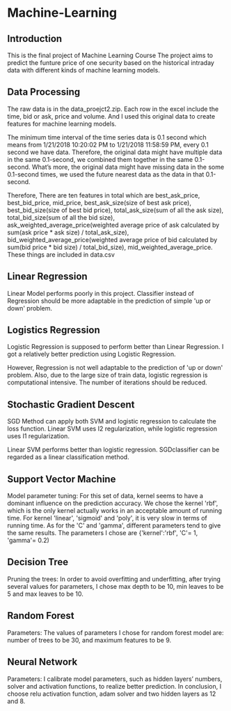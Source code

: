 # Machine-Learning
## Introduction
This is the final project of Machine Learning Course
The project aims to predict the funture price of one security based on the historical intraday data with different kinds of machine learning models.
## Data Processing
The raw data is in the data_proejct2.zip. Each row in the excel include the time, bid or ask, price and volume. And I used this original data to create features for machine learning models. 

The minimum time interval of the time series data is 0.1 second which means from 1/21/2018  10:20:02 PM to 1/21/2018  11:58:59 PM, every 0.1 second we have data. Therefore, the original data might have multiple data in the same 0.1-second, we combined them together in the same 0.1-second. What’s more, the original data might have missing data in the some 0.1-second times, we used the future nearest data as the data in that 0.1-second.

Therefore, There are ten features in total which are best_ask_price, best_bid_price, mid_price, best_ask_size(size of best ask price), best_bid_size(size of best bid price), total_ask_size(sum of all the ask size), total_bid_size(sum of all the bid size), ask_weighted_average_price(weighted average price of ask calculated by sum(ask price * ask size) / total_ask_size), bid_weighted_average_price(weighted average price of bid calculated by sum(bid price * bid size) / total_bid_size), mid_weighted_average_price. These things are included in data.csv
## Linear Regression
Linear Model performs poorly in this project. Classifier instead of Regression should be more adaptable in the prediction of simple 'up or down' problem.
## Logistics Regression
Logistic Regression is supposed to perform better than Linear Regression. I got a relatively better prediction using Logistic Regression.

However, Regression is not well adaptable to the prediction of 'up or down' problem. Also, due to the large size of train data, logistic regression is computational intensive. The number of iterations should be reduced.
## Stochastic Gradient Descent
SGD Method can apply both SVM and logistic regression to calculate the loss function. Linear SVM uses I2 regularization, while logistic regression uses I1 regularization.

Linear SVM performs better than logistic regression.
SGDclassifier can be regarded as a linear classification method.
## Support Vector Machine
Model parameter tuning: For this set of data, kernel seems to have a dominant influence on the prediction accuracy. We chose the kernel 'rbf', which is the only kernel actually works in an acceptable amount of running time. For kernel 'linear', 'sigmoid' and 'poly', it is very slow in terms of running time. As for the 'C' and 'gamma', different parameters tend to give the same results. The parameters I chose are {'kernel':'rbf', 'C'= 1, 'gamma'= 0.2) 
## Decision Tree
Pruning the trees: In order to avoid overfitting and underfitting, after trying several values for parameters, I chose max depth to be 10, min leaves to be 5 and max leaves to be 10.
## Random Forest
Parameters: The values of parameters I chose for random forest model are: number of trees to be 30, and maximum features to be 9.
## Neural Network
Parameters: I calibrate model parameters, such as hidden layers’ numbers, solver and activation functions, to realize better prediction. In conclusion, I choose relu activation function, adam solver and two hidden layers as 12 and 8.


